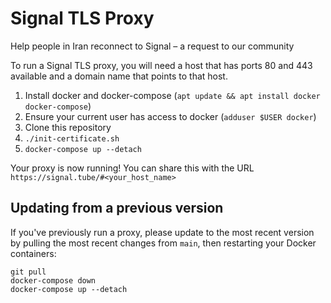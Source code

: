 # Signal TLS Proxy
Help people in Iran reconnect to Signal – a request to our community

To run a Signal TLS proxy, you will need a host that has ports 80 and 443 available and a domain name that points to that host.

1. Install docker and docker-compose (`apt update && apt install docker docker-compose`)
1. Ensure your current user has access to docker (`adduser $USER docker`)
1. Clone this repository
1. `./init-certificate.sh`
1. `docker-compose up --detach`

Your proxy is now running! You can share this with the URL `https://signal.tube/#<your_host_name>`

## Updating from a previous version

If you've previously run a proxy, please update to the most recent version by pulling the most recent changes from `main`, then restarting your Docker containers:

```shell
git pull
docker-compose down
docker-compose up --detach
```

